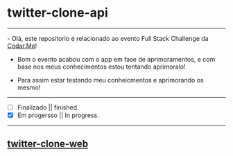 # twitter-clone-api
<hr>
- Olá, este repositorio é relacionado ao evento Full Stack Challenge da <a href='https://codar.me/'>Codar.Me</a>!

- Bom o evento acabou com o app em fase de aprimoramentos, e com base nos meus conhecimentos estou tentando aprimoralo!

- Para assim estar testando meu conheicmentos e aprimorando os mesmo!
<hr>

- [ ]  Finalizado || finished.<br>
- [x]  Em progersso ||  In progress.

<hr>

## <a href="https://github.com/alissonpeixer/twitter-clone-web">twitter-clone-web</a>
